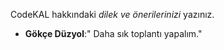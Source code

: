 CodeKAL hakkındaki _dilek ve önerilerinizi_ yazınız.

- **Gökçe Düzyol**:" Daha sık toplantı yapalım."

